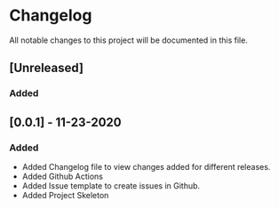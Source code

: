# Changelog
All notable changes to this project will be documented in this file.

## [Unreleased]
### Added

## [0.0.1] - 11-23-2020
### Added
- Added Changelog file to view changes added for different releases.
- Added Github Actions
- Added Issue template to create issues in Github.
- Added Project Skeleton

